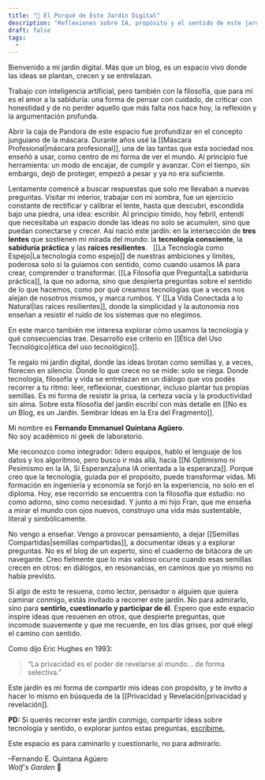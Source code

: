 ```yaml
---
title: "🌱 El Porqué de Este Jardín Digital"
description: "Reflexiones sobre IA, propósito y el sentido de este jardín digital."
draft: false
tags:
  -
---
```

Bienvenido a mi jardín digital. Más que un blog, es un espacio vivo donde las ideas se plantan, crecen y se entrelazan.

Trabajo con inteligencia artificial, pero también con la filosofía, que para mí es el amor a la sabiduría: una forma de pensar con cuidado, de criticar con honestidad y de no perder aquello que más falta nos hace hoy, la reflexión y la argumentación profunda.

Abrir la caja de Pandora de este espacio fue profundizar en el concepto junguiano de la máscara. Durante años usé la [[Máscara Profesional|máscara profesional]], una de las tantas que esta sociedad nos enseñó a usar, como centro de mi forma de ver el mundo. Al principio fue herramienta: un modo de encajar, de cumplir y avanzar. Con el tiempo, sin embargo, dejó de proteger, empezó a pesar y ya no era suficiente.

Lentamente comencé a buscar respuestas que solo me llevaban a nuevas preguntas. Visitar mi interior, trabajar con mi sombra, fue un ejercicio constante de rectificar y calibrar el lente, hasta que descubrí, escondida bajo una piedra, una idea: escribir. Al principio tímido, hoy febril, entendí que necesitaba un espacio donde las ideas no solo se acumulen, sino que puedan conectarse y crecer. Así nació este jardín: en la intersección de **tres lentes** que sostienen mi mirada del mundo: la **tecnología consciente**, la **sabiduría práctica** y las **raíces resilientes**.  
[[La Tecnología como Espejo|La tecnología como espejo]] de nuestras ambiciones y límites, poderosa solo si la guiamos con sentido, como cuando usamos IA para crear, comprender o transformar.
[[La Filosofía que Pregunta|La sabiduría práctica]], la que no adorna, sino que despierta preguntas sobre el sentido de lo que hacemos, como por qué creamos tecnologías que a veces nos alejan de nosotros mismos, y marca rumbos.
Y [[La Vida Conectada a lo Natural|las raíces resilientes]], donde la simplicidad y la autonomía nos enseñan a resistir el ruido de los sistemas que no elegimos.

En este marco también me interesa explorar cómo usamos la tecnología y qué consecuencias trae. Desarrollo ese criterio en [[Ética del Uso Tecnológico|ética del uso tecnológico]].

Te regalo mi jardín digital, donde las ideas brotan como semillas y, a veces, florecen en silencio. Donde lo que crece no se mide: solo se riega. Donde tecnología, filosofía y vida se entrelazan en un diálogo que vos podés recorrer a tu ritmo: leer, reflexionar, cuestionar, incluso plantar tus propias semillas. Es mi forma de resistir la prisa, la certeza vacía y la productividad sin alma. Sobre esta filosofía del jardín escribí con más detalle en [[No es un Blog, es un Jardín. Sembrar Ideas en la Era del Fragmento]].

Mi nombre es **Fernando Emmanuel Quintana Agüero**.  
No soy académico ni geek de laboratorio.

Me reconozco como integrador: lidero equipos, hablo el lenguaje de los datos y los algoritmos, pero busco ir más allá, hacia [[Ni Optimismo ni Pesimismo en la IA, Sí Esperanza|una IA orientada a la esperanza]]. Porque creo que la tecnología, guiada por el propósito, puede transformar vidas. Mi formación en ingeniería y economía se forjó en la experiencia, no solo en el diploma. Hoy, ese recorrido se encuentra con la filosofía que estudio: no como adorno, sino como necesidad. Y junto a mi hijo Fran, que me enseña a mirar el mundo con ojos nuevos, construyo una vida más sustentable, literal y simbólicamente.

No vengo a enseñar. Vengo a provocar pensamiento, a dejar [[Semillas Compartidas|semillas compartidas]], a documentar ideas y a explorar preguntas. No es el blog de un experto, sino el cuaderno de bitácora de un navegante. Creo fielmente que lo más valioso ocurre cuando esas semillas crecen en otros: en diálogos, en resonancias, en caminos que yo mismo no había previsto.

Si algo de esto te resuena, como lector, pensador o alguien que quiera caminar conmigo, estás invitado a recorrer este jardín. No para admirarlo, sino para **sentirlo, cuestionarlo y participar de él**. Espero que este espacio inspire ideas que resuenen en otros, que despierte preguntas, que incomode suavemente y que me recuerde, en los días grises, por qué elegí el camino con sentido.

Como dijo Eric Hughes en 1993:
> “La privacidad es el poder de revelarse al mundo… de forma selectiva.”  

Este jardín es mi forma de compartir mis ideas con propósito, y te invito a hacer lo mismo en búsqueda de la [[Privacidad y Revelación|privacidad y revelación]].

**PD:** Si querés recorrer este jardín conmigo, compartir ideas sobre tecnología y sentido, o explorar juntos estas preguntas, [escribime.](mailto:fernandoequintana@icloud.com)

Este espacio es para caminarlo y cuestionarlo, no para admirarlo.

–Fernando E. Quintana Agüero  
*Wolf's Garden* 🐺